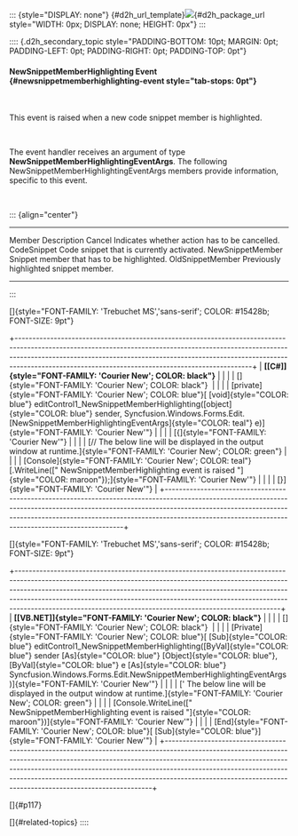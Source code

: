 ::: {style="DISPLAY: none"}
[](ms-xhelp:///?Id=d2h_url_template){#d2h_url_template}![](!package_url!){#d2h_package_url style="WIDTH: 0px; DISPLAY: none; HEIGHT: 0px"}
:::

:::: {.d2h_secondary_topic style="PADDING-BOTTOM: 10pt; MARGIN: 0pt; PADDING-LEFT: 0pt; PADDING-RIGHT: 0pt; PADDING-TOP: 0pt"}
#### NewSnippetMemberHighlighting Event {#newsnippetmemberhighlighting-event style="tab-stops: 0pt"}

 

This event is raised when a new code snippet member is highlighted.

 

The event handler receives an argument of type **NewSnippetMemberHighlightingEventArgs**. The following NewSnippetMemberHighlightingEventArgs members provide information, specific to this event.

 

::: {align="center"}
  ------------------ -----------------------------------------------
  Member             Description
  Cancel             Indicates whether action has to be cancelled.
  CodeSnippet        Code snippet that is currently activated.
  NewSnippetMember   Snippet member that has to be highlighted.
  OldSnippetMember   Previously highlighted snippet member.
  ------------------ -----------------------------------------------
:::

[]{style="FONT-FAMILY: 'Trebuchet MS','sans-serif'; COLOR: #15428b; FONT-SIZE: 9pt"} 

+------------------------------------------------------------------------------------------------------------------------------------------------------------------------------------------------------------------------------------------------------------------------------------------------------------+
| **[\[C#\]]{style="FONT-FAMILY: 'Courier New'; COLOR: black"}**                                                                                                                                                                                                                                             |
|                                                                                                                                                                                                                                                                                                            |
| []{style="FONT-FAMILY: 'Courier New'; COLOR: black"}                                                                                                                                                                                                                                                       |
|                                                                                                                                                                                                                                                                                                            |
| [private]{style="FONT-FAMILY: 'Courier New'; COLOR: blue"}[ [void]{style="COLOR: blue"} editControl1_NewSnippetMemberHighlighting([object]{style="COLOR: blue"} sender, Syncfusion.Windows.Forms.Edit.[NewSnippetMemberHighlightingEventArgs]{style="COLOR: teal"} e)]{style="FONT-FAMILY: 'Courier New'"} |
|                                                                                                                                                                                                                                                                                                            |
| [{]{style="FONT-FAMILY: 'Courier New'"}                                                                                                                                                                                                                                                                    |
|                                                                                                                                                                                                                                                                                                            |
| [// The below line will be displayed in the output window at runtime.]{style="FONT-FAMILY: 'Courier New'; COLOR: green"}                                                                                                                                                                                   |
|                                                                                                                                                                                                                                                                                                            |
| [Console]{style="FONT-FAMILY: 'Courier New'; COLOR: teal"}[.WriteLine([\" NewSnippetMemberHighlighting event is raised \"]{style="COLOR: maroon"});]{style="FONT-FAMILY: 'Courier New'"}                                                                                                                   |
|                                                                                                                                                                                                                                                                                                            |
| [}]{style="FONT-FAMILY: 'Courier New'"}                                                                                                                                                                                                                                                                    |
+------------------------------------------------------------------------------------------------------------------------------------------------------------------------------------------------------------------------------------------------------------------------------------------------------------+

[]{style="FONT-FAMILY: 'Trebuchet MS','sans-serif'; COLOR: #15428b; FONT-SIZE: 9pt"} 

+--------------------------------------------------------------------------------------------------------------------------------------------------------------------------------------------------------------------------------------------------------------------------------------------------------------------------------------------------------------------------------------------------+
| **[\[VB.NET\]]{style="FONT-FAMILY: 'Courier New'; COLOR: black"}**                                                                                                                                                                                                                                                                                                                               |
|                                                                                                                                                                                                                                                                                                                                                                                                  |
| []{style="FONT-FAMILY: 'Courier New'; COLOR: black"}                                                                                                                                                                                                                                                                                                                                             |
|                                                                                                                                                                                                                                                                                                                                                                                                  |
| [Private]{style="FONT-FAMILY: 'Courier New'; COLOR: blue"}[ [Sub]{style="COLOR: blue"} editControl1_NewSnippetMemberHighlighting([ByVal]{style="COLOR: blue"} sender [As]{style="COLOR: blue"} [Object]{style="COLOR: blue"}, [ByVal]{style="COLOR: blue"} e [As]{style="COLOR: blue"} Syncfusion.Windows.Forms.Edit.NewSnippetMemberHighlightingEventArgs)]{style="FONT-FAMILY: 'Courier New'"} |
|                                                                                                                                                                                                                                                                                                                                                                                                  |
| [\' The below line will be displayed in the output window at runtime.]{style="FONT-FAMILY: 'Courier New'; COLOR: green"}                                                                                                                                                                                                                                                                         |
|                                                                                                                                                                                                                                                                                                                                                                                                  |
| [Console.WriteLine([\" NewSnippetMemberHighlighting event is raised \"]{style="COLOR: maroon"})]{style="FONT-FAMILY: 'Courier New'"}                                                                                                                                                                                                                                                             |
|                                                                                                                                                                                                                                                                                                                                                                                                  |
| [End]{style="FONT-FAMILY: 'Courier New'; COLOR: blue"}[ [Sub]{style="COLOR: blue"}]{style="FONT-FAMILY: 'Courier New'"}                                                                                                                                                                                                                                                                          |
+--------------------------------------------------------------------------------------------------------------------------------------------------------------------------------------------------------------------------------------------------------------------------------------------------------------------------------------------------------------------------------------------------+

[]{#p117} 

[]{#related-topics}
::::
